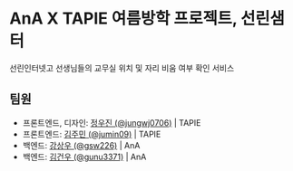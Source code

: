 # AnA X TAPIE 여름방학 프로젝트, 선린샘터
선린인터넷고 선생님들의 교무실 위치 및 자리 비움 여부 확인 서비스

## 팀원
- 프론트엔드, 디자인: [정우진 (@jungwj0706)](https://github.com/jungwj0706) | TAPIE
- 프론트엔드: [김주민 (@jumin09)](https://github.com/jumin09) | TAPIE
- 백엔드: [강상우 (@gsw226)](https://github.com/gsw226) | AnA
- 백엔드: [김건우 (@gunu3371)](https://github.com/gunu3371) | AnA
